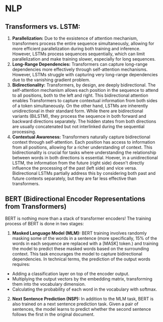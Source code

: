 # NLP

## Transformers vs. LSTM:
1. **Parallelization:** Due to the exsistence of attention mechanism, transformers process the entire sequence simultaneously, allowing for more efficient parallelization during both training and inference. However, LSTMs process sequences sequentially, which can limit parallelization and make training slower, especially for long sequences.
2. **Long-Range Dependencies:** Transformers can capture long-range dependencies more effectively through self-attention mechanisms. However, LSTMs struggle with capturing very long-range dependencies due to the vanishing gradient problem.
3. **Bidirectionality:** Transformers, by design, are deeply bidirectional. The self-attention mechanism allows each position in the sequence to attend to all positions, both to the left and right. This bidirectional attention enables Transformers to capture contextual information from both sides of a token simultaneously. On the other hand, LSTMs are inherently unidirectional in their standard form. While there are bidirectional variants (BiLSTM), they process the sequence in both forward and backward directions separately. The hidden states from both directions are usually concatenated but not interlinked during the sequential processing.
4. **Contextual Awareness:** Transformers naturally capture bidirectional context through self-attention. Each position has access to information from all positions, allowing for a richer understanding of context. This bidirectionality is crucial for tasks where understanding the relationship between words in both directions is essential. Hoever, in a unidirectional LSTM, the information from the future (right side) doesn't directly influence the processing of the past (left side) and vice versa. Bidirectional LSTMs partially address this by considering both past and future contexts separately, but they are far less effective than transformers.

## BERT (Bidirectional Encoder Representations from Transformers)
BERT is nothing more than a stack of transformer encoders!
The training process of BERT is done in two stages:
1. **Masked Language Model (MLM):** BERT training involves randomly masking some of the words in a sentence (more specifically, 15% of the words in each sequence are replaced with a [MASK] token.) and training the model to predict these masked words based on the surrounding context. This task encourages the model to capture bidirectional dependencies. In technical terms, the prediction of the output words requires:
- Adding a classification layer on top of the encoder output.
- Multiplying the output vectors by the embedding matrix, transforming them into the vocabulary dimension.
- Calculating the probability of each word in the vocabulary with softmax.
2. **Next Sentence Prediction (NSP):** In addition to the MLM task, BERT is also trained on a next sentence prediction task. Given a pair of sentences, the model learns to predict whether the second sentence follows the first in the original document.
